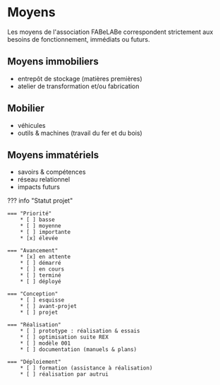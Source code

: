 # Moyens

Les moyens de l'association FABeLABe correspondent strictement aux besoins de fonctionnement, immédiats ou futurs.

## Moyens immobiliers

- entrepôt de stockage (matières premières)
- atelier de transformation et/ou fabrication

## Mobilier

- véhicules
- outils & machines (travail du fer et du bois)


## Moyens immatériels

- savoirs & compétences
- réseau relationnel
- impacts futurs



??? info "Statut projet"

    === "Priorité"
        * [ ] basse
        * [ ] moyenne
        * [ ] importante
        * [x] élevée

    === "Avancement"
        * [x] en attente
        * [ ] démarré
        * [ ] en cours
        * [ ] terminé
        * [ ] déployé

    === "Conception"
        * [ ] esquisse
        * [ ] avant-projet
        * [ ] projet

    === "Réalisation"
        * [ ] prototype : réalisation & essais
        * [ ] optimisation suite REX
        * [ ] modèle 001
        * [ ] documentation (manuels & plans)

    === "Déploiement"
        * [ ] formation (assistance à réalisation)
        * [ ] réalisation par autrui